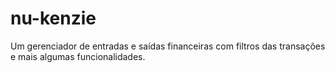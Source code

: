 # nu-kenzie
Um gerenciador de entradas e saídas financeiras com filtros das transações e mais algumas funcionalidades.
